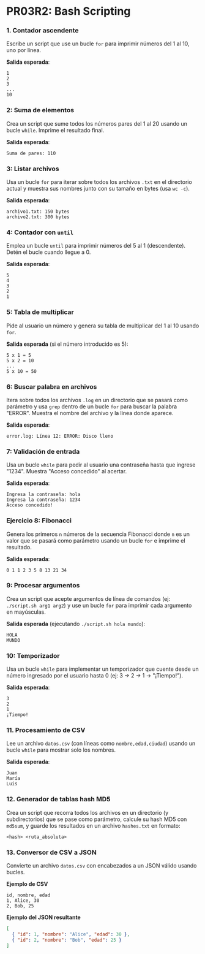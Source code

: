 # PR03R2: Bash Scripting


### **1. Contador ascendente**

Escribe un script que use un bucle `for` para imprimir números del 1 al 10, uno por línea.

**Salida esperada**:
```
1  
2  
3  
...  
10
```


### **2: Suma de elementos**
 
Crea un script que sume todos los números pares del 1 al 20 usando un bucle `while`. Imprime el resultado final.

**Salida esperada**:
```
Suma de pares: 110
```


### **3: Listar archivos**

Usa un bucle `for` para iterar sobre todos los archivos `.txt` en el directorio actual y muestra sus nombres junto con su tamaño en bytes (usa `wc -c`).

**Salida esperada**:
```
archivo1.txt: 150 bytes
archivo2.txt: 300 bytes
```


### **4: Contador con `until`**

Emplea un bucle `until` para imprimir números del 5 al 1 (descendente). Detén el bucle cuando llegue a 0.

**Salida esperada**:  
```
5  
4  
3  
2  
1  
```


### **5: Tabla de multiplicar**

Pide al usuario un número y genera su tabla de multiplicar del 1 al 10 usando `for`.

**Salida esperada** (si el número introducido es 5):
```
5 x 1 = 5  
5 x 2 = 10  
...  
5 x 10 = 50  
```

### **6: Buscar palabra en archivos**  

Itera sobre todos los archivos `.log` en un directorio que se pasará como parámetro y usa `grep` dentro de un bucle `for` para buscar la palabra "ERROR". Muestra el nombre del archivo y la línea donde aparece.

**Salida esperada**:  
```
error.log: Línea 12: ERROR: Disco lleno  
```

### **7: Validación de entrada**  

Usa un bucle `while` para pedir al usuario una contraseña hasta que ingrese "1234". Muestra "Acceso concedido" al acertar.

**Salida esperada**:
```
Ingresa la contraseña: hola  
Ingresa la contraseña: 1234  
Acceso concedido!  
```


### **Ejercicio 8: Fibonacci**  

Genera los primeros `n` números de la secuencia Fibonacci donde `n` es un valor que se pasará como parámetro usando un bucle `for` e imprime el resultado.

**Salida esperada**:
```
0 1 1 2 3 5 8 13 21 34  
```

### **9: Procesar argumentos**  

Crea un script que acepte argumentos de línea de comandos (ej: `./script.sh arg1 arg2`) y use un bucle `for` para imprimir cada argumento en mayúsculas.

**Salida esperada** (ejecutando `./script.sh hola mundo`):
```
HOLA  
MUNDO  
```

### **10: Temporizador**  

Usa un bucle `while` para implementar un temporizador que cuente desde un número ingresado por el usuario hasta 0 (ej: 3 → 2 → 1 → "¡Tiempo!").

**Salida esperada**:
```
3  
2  
1  
¡Tiempo!  
```


### **11. Procesamiento de CSV**  

Lee un archivo `datos.csv` (con líneas como `nombre,edad,ciudad`) usando un bucle `while` para mostrar solo los nombres.

**Salida esperada**:  
```
Juan  
María  
Luis  
```


### **12. Generador de tablas hash MD5**  

Crea un script que recorra todos los archivos en un directorio (y subdirectorios) que se pase como parámetro, calcule su hash MD5 con `md5sum`, y guarde los resultados en un archivo `hashes.txt` en formato:

```
<hash> <ruta_absoluta>
```


### **13. Conversor de CSV a JSON**  

Convierte un archivo `datos.csv` con encabezados a un JSON válido usando bucles. 

**Ejemplo de CSV**
```csv
id, nombre, edad
1, Alice, 30
2, Bob, 25
```

**Ejemplo del JSON resultante**
```json
[
  { "id": 1, "nombre": "Alice", "edad": 30 },
  { "id": 2, "nombre": "Bob", "edad": 25 }
]
```














